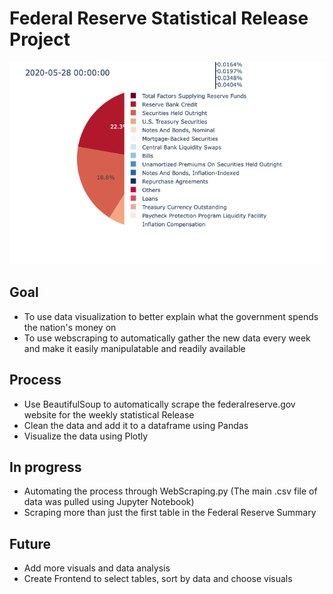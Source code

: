 # Federal Reserve Statistical Release Project

!['Plotly Pie Chart'](https://github.com/trevohearn/FedResStats/blob/master/images/PlotlyPieChart.png)


## Goal
- To use data visualization to better explain what the government spends the nation's money on
- To use webscraping to automatically gather the new data every week and make it easily manipulatable and readily available

## Process
- Use BeautifulSoup to automatically scrape the federalreserve.gov website for the weekly statistical Release
- Clean the data and add it to a dataframe using Pandas
- Visualize the data using Plotly

## In progress
- Automating the process through WebScraping.py (The main .csv file of data was pulled using Jupyter Notebook)
- Scraping more than just the first table in the Federal Reserve Summary

## Future
- Add more visuals and data analysis
- Create Frontend to select tables, sort by data and choose visuals
